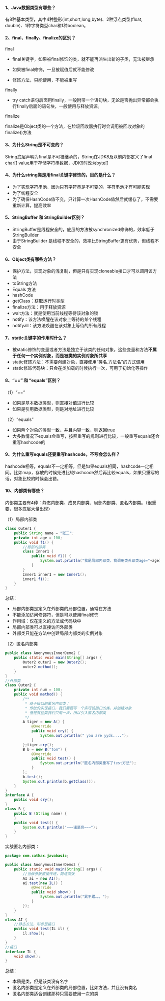 #### 1、Java数据类型有哪些？

有8种基本类型，其中4种整形(int,short,long,byte)、2种浮点类型(float, double)、1种字符类型char和1种boolean。

#### 2、final、finally、finalize的区别？

final

* final关键字，如果被final修饰的类，就不能再派生出新的子类，无法被继承

* 如果被final修饰，一旦被赋值后就不能修改
* 修饰方法，只能使用，不能被重写

finally

* try catch语句后面用finally，一般附带一个语句块，无论是否抛出异常都会执行finally后面的语句块，一般使用与释放资源。

finalize

finalize是Object类的一个方法，在垃圾回收器执行时会调用被回收对象的finalize()方法

#### 3、为什么String是不可变的？

String底层声明为final是不可被继承的，String在JDK8及以前内部定义了final char[] value用于存储字符串数据，JDK9时改为byte[]

#### 4、为什么string类是用final关键字修饰的，目的是什么？

* 为了实现字符串池，因为只有字符串是不可变的，字符串池才有可能实现
* 为了线程安全
* 为了确保HashCode值不变，只计算一次HashCode值然后就缓存了，不需要重新计算，提高效率

#### 5、StringBuffer 和 StringBuilder区别？

* StringBuffer是线程安全的，底层的方法被synchronized修饰的，效率低于StringBuilder
* 由于StringBuilder 是线程不安全的，效率比StringBuffer更有优势，但线程不安全

#### 6、Object类有哪些方法？

* 保护方法，实现对象的浅复制，但是只有实现cloneable接口才可以调用该方法
* toString方法
* Equals 方法
* hashCode
* getClass：获取运行时类型
* finalize方法：用于释放资源
* wait方法：就是使用当前线程等待该对象的锁
* notify：该方法唤醒在该对象上等待的某个线程
* notifyall：该方法唤醒在该对象上等待的所有线程

#### 7、static关键字的作用时什么？

* 被static修饰的变量或者方法是独立于该类的任何对象，这些变量和方法**不属于任何一个实例对象，而是被类的实例对象所共享**
* static修饰方法：不需要创建对象，直接使用“类名.方法名”的方式调用
* static修饰代码块：只会在类加载的时候执行一次，可用于初始化等操作

#### 8、“==” 和 “equals”区别？

（1）“==”

* 如果是基本数据类型，则直接对值进行比较
* 如果是引用数据类型，则是对地址进行比较

（2）“equals”

* 如果两个对象的类型一致，并且内容一致，则返回true
* 大多数情况下equals会重写，按照重写的规则进行比较，一般重写equals还会重写hashcode的

#### 9、为什么重写equals还要重写hashcode，不写会怎么样？

hashcode相等，equals不一定相等，但是如果equals相同，hashcode一定相同。比如map，存放的时候先进比较hashcode然后再比较equals，如果只重写的话，对象比较的时候会出错。

#### 10、内部类有哪些？

内部类主要有4种：静态内部类、成员内部类、局部内部类、匿名内部类。（很重要，很多底层大量出现）

（1）局部内部类

```java
class Outer1 {
    public String name = "张三";
    private int age = 100;
    public void f1() {
        //局部内部类
        class Inner1 {
            public void f1() {
                System.out.println("我是局部内部类，我调用类外部类age="+age);
            }
        }
        Inner1 inner1 = new Inner1();
        inner1.f1();
    }
}
```

总结：

* 局部内部类是定义在外部类的局部位置，通常在方法
* 不能添加访问修饰符，但是可以使用final修饰
* 作用域：仅在定义的方法或代码块中
* 局部内部类可以直接访问外部类
* 外部类只能在方法中创建局部内部类的实例对象

（2）匿名内部类

```java
public class AnonymousInnerDemo2 {
    public static void main(String[] args) {
        Outer2 outer2 = new Outer2();
        outer2.method();
    }
}
//外部类
class Outer2 {
    private int num = 100;
    public void method() {
        /**
         * 基于接口的匿名内部类：
         * 传统的实现接口，我们需要写一个实现该接口的类，并创建对象
         * 但是有些类我们只用一次，所以引入匿名内部类
         */
        A tiger = new A() {
            @Override
            public void cry() {
                System.out.println(" you are yyds....");
            }
        };tiger.cry();
        B b = new B("tom") {
            @Override
            public void test() {
                System.out.println("匿名内部类重写了test方法");
            }
        };
        b.test();
        System.out.println(b.getClass());
    }
}
interface A {
    public void cry();
}
class B {
    public B (String name) {
    }
    public void test() {
        System.out.println("~~~诸葛亮~~~");
    }
}
```

实战匿名内部类：

```java
package com.cathax.javabasic;

public class AnonymousInnerDemo3 {
    public static void main(String[] args) {
        //当做参数直接传递，简洁高效
        AI ai = new AI();
        ai.test(new IL() {
            @Override
            public void show() {
                System.out.println("累不累。。。");
            }
        });
    }     
}
class AI {
    //静态方法，形参是接口
    public void test(IL il) {
        il.show();
    }
}
//接口
interface IL {
    void show();
}
```

总结：

* 本质是类，但是该类没有名字
* 匿名内部类是定义在外部类的局部位置，比如方法，并且没有类名
* 匿名内部类适合创建那种只需要使用一次的类